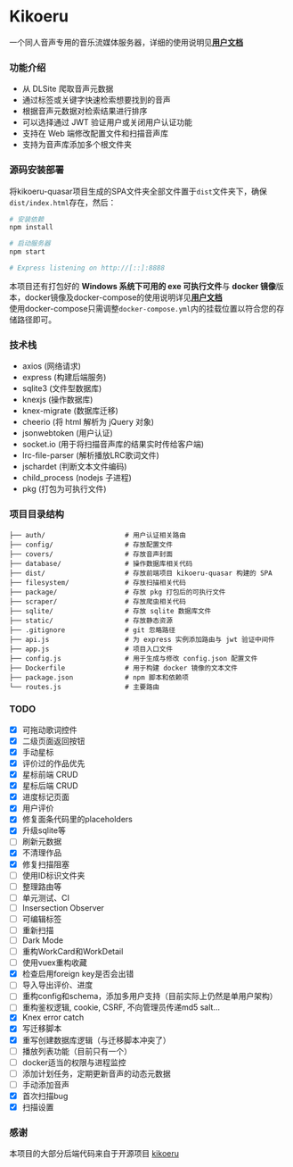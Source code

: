 # Kikoeru
一个同人音声专用的音乐流媒体服务器，详细的使用说明见[**用户文档**](./%E7%94%A8%E6%88%B7%E6%96%87%E6%A1%A3.md)


### 功能介绍
- 从 DLSite 爬取音声元数据
- 通过标签或关键字快速检索想要找到的音声
- 根据音声元数据对检索结果进行排序
- 可以选择通过 JWT 验证用户或关闭用户认证功能
- 支持在 Web 端修改配置文件和扫描音声库
- 支持为音声库添加多个根文件夹

### 源码安装部署
将kikoeru-quasar项目生成的SPA文件夹全部文件置于`dist`文件夹下，确保`dist/index.html`存在，然后：
```bash
# 安装依赖
npm install

# 启动服务器
npm start

# Express listening on http://[::]:8888
```
本项目还有打包好的 **Windows 系统下可用的 exe 可执行文件**与 **docker 镜像**版本，docker镜像及docker-compose的使用说明详见[**用户文档**](./%E7%94%A8%E6%88%B7%E6%96%87%E6%A1%A3.md)  
使用docker-compose只需调整`docker-compose.yml`内的挂载位置以符合您的存储路径即可。

### 技术栈
- axios (网络请求)
- express (构建后端服务)
- sqlite3 (文件型数据库)
- knexjs (操作数据库)
- knex-migrate (数据库迁移)
- cheerio (将 html 解析为 jQuery 对象)
- jsonwebtoken (用户认证)
- socket.io (用于将扫描音声库的结果实时传给客户端)
- lrc-file-parser (解析播放LRC歌词文件)
- jschardet (判断文本文件编码)
- child_process (nodejs 子进程)
- pkg (打包为可执行文件)


### 项目目录结构
```
├── auth/                    # 用户认证相关路由
├── config/                  # 存放配置文件
├── covers/                  # 存放音声封面
├── database/                # 操作数据库相关代码
├── dist/                    # 存放前端项目 kikoeru-quasar 构建的 SPA
├── filesystem/              # 存放扫描相关代码
├── package/                 # 存放 pkg 打包后的可执行文件
├── scraper/                 # 存放爬虫相关代码
├── sqlite/                  # 存放 sqlite 数据库文件
├── static/                  # 存放静态资源
├── .gitignore               # git 忽略路径
├── api.js                   # 为 express 实例添加路由与 jwt 验证中间件
├── app.js                   # 项目入口文件
├── config.js                # 用于生成与修改 config.json 配置文件
├── Dockerfile               # 用于构建 docker 镜像的文本文件
├── package.json             # npm 脚本和依赖项
└── routes.js                # 主要路由
```


### TODO
- [x] 可拖动歌词控件
- [x] 二级页面返回按钮
- [x] 手动星标
- [x] 评价过的作品优先
- [x] 星标前端 CRUD
- [x] 星标后端 CRUD
- [x] 进度标记页面
- [x] 用户评价
- [x] 修复面条代码里的placeholders
- [x] 升级sqlite等
- [ ] 刷新元数据
- [x] 不清理作品
- [x] 修复扫描阻塞
- [ ] 使用ID标识文件夹
- [ ] 整理路由等
- [ ] 单元测试、CI
- [ ] Insersection Observer
- [ ] 可编辑标签
- [ ] 重新扫描
- [ ] Dark Mode
- [ ] 重构WorkCard和WorkDetail
- [ ] 使用vuex重构收藏
- [x] 检查启用foreign key是否会出错
- [ ] 导入导出评价、进度
- [ ] 重构config和schema，添加多用户支持（目前实际上仍然是单用户架构）
- [ ] 重构鉴权逻辑, cookie, CSRF, 不向管理员传递md5 salt...
- [x] Knex error catch
- [x] 写迁移脚本
- [x] 重写创建数据库逻辑（与迁移脚本冲突了）
- [ ] 播放列表功能（目前只有一个）
- [ ] docker适当的权限与进程监控
- [ ] 添加计划任务，定期更新音声的动态元数据
- [ ] 手动添加音声
- [x] 首次扫描bug
- [x] 扫描设置

### 感谢
本项目的大部分后端代码来自于开源项目 [kikoeru](https://github.com/nortonandrews/kikoeru)
